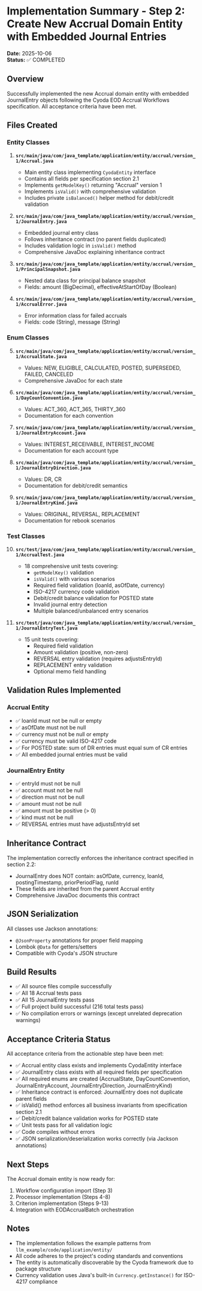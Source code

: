 # Implementation Summary - Step 2: Create New Accrual Domain Entity with Embedded Journal Entries

**Date:** 2025-10-06  
**Status:** ✅ COMPLETED

## Overview
Successfully implemented the new Accrual domain entity with embedded JournalEntry objects following the Cyoda EOD Accrual Workflows specification. All acceptance criteria have been met.

## Files Created

### Entity Classes
1. **`src/main/java/com/java_template/application/entity/accrual/version_1/Accrual.java`**
   - Main entity class implementing `CyodaEntity` interface
   - Contains all fields per specification section 2.1
   - Implements `getModelKey()` returning "Accrual" version 1
   - Implements `isValid()` with comprehensive validation
   - Includes private `isBalanced()` helper method for debit/credit validation

2. **`src/main/java/com/java_template/application/entity/accrual/version_1/JournalEntry.java`**
   - Embedded journal entry class
   - Follows inheritance contract (no parent fields duplicated)
   - Includes validation logic in `isValid()` method
   - Comprehensive JavaDoc explaining inheritance contract

3. **`src/main/java/com/java_template/application/entity/accrual/version_1/PrincipalSnapshot.java`**
   - Nested data class for principal balance snapshot
   - Fields: amount (BigDecimal), effectiveAtStartOfDay (Boolean)

4. **`src/main/java/com/java_template/application/entity/accrual/version_1/AccrualError.java`**
   - Error information class for failed accruals
   - Fields: code (String), message (String)

### Enum Classes
5. **`src/main/java/com/java_template/application/entity/accrual/version_1/AccrualState.java`**
   - Values: NEW, ELIGIBLE, CALCULATED, POSTED, SUPERSEDED, FAILED, CANCELED
   - Comprehensive JavaDoc for each state

6. **`src/main/java/com/java_template/application/entity/accrual/version_1/DayCountConvention.java`**
   - Values: ACT_360, ACT_365, THIRTY_360
   - Documentation for each convention

7. **`src/main/java/com/java_template/application/entity/accrual/version_1/JournalEntryAccount.java`**
   - Values: INTEREST_RECEIVABLE, INTEREST_INCOME
   - Documentation for each account type

8. **`src/main/java/com/java_template/application/entity/accrual/version_1/JournalEntryDirection.java`**
   - Values: DR, CR
   - Documentation for debit/credit semantics

9. **`src/main/java/com/java_template/application/entity/accrual/version_1/JournalEntryKind.java`**
   - Values: ORIGINAL, REVERSAL, REPLACEMENT
   - Documentation for rebook scenarios

### Test Classes
10. **`src/test/java/com/java_template/application/entity/accrual/version_1/AccrualTest.java`**
    - 18 comprehensive unit tests covering:
      - `getModelKey()` validation
      - `isValid()` with various scenarios
      - Required field validation (loanId, asOfDate, currency)
      - ISO-4217 currency code validation
      - Debit/credit balance validation for POSTED state
      - Invalid journal entry detection
      - Multiple balanced/unbalanced entry scenarios

11. **`src/test/java/com/java_template/application/entity/accrual/version_1/JournalEntryTest.java`**
    - 15 unit tests covering:
      - Required field validation
      - Amount validation (positive, non-zero)
      - REVERSAL entry validation (requires adjustsEntryId)
      - REPLACEMENT entry validation
      - Optional memo field handling

## Validation Rules Implemented

### Accrual Entity
- ✅ loanId must not be null or empty
- ✅ asOfDate must not be null
- ✅ currency must not be null or empty
- ✅ currency must be valid ISO-4217 code
- ✅ For POSTED state: sum of DR entries must equal sum of CR entries
- ✅ All embedded journal entries must be valid

### JournalEntry Entity
- ✅ entryId must not be null
- ✅ account must not be null
- ✅ direction must not be null
- ✅ amount must not be null
- ✅ amount must be positive (> 0)
- ✅ kind must not be null
- ✅ REVERSAL entries must have adjustsEntryId set

## Inheritance Contract
The implementation correctly enforces the inheritance contract specified in section 2.2:
- JournalEntry does NOT contain: asOfDate, currency, loanId, postingTimestamp, priorPeriodFlag, runId
- These fields are inherited from the parent Accrual entity
- Comprehensive JavaDoc documents this contract

## JSON Serialization
All classes use Jackson annotations:
- `@JsonProperty` annotations for proper field mapping
- Lombok `@Data` for getters/setters
- Compatible with Cyoda's JSON structure

## Build Results
- ✅ All source files compile successfully
- ✅ All 18 Accrual tests pass
- ✅ All 15 JournalEntry tests pass
- ✅ Full project build successful (216 total tests pass)
- ✅ No compilation errors or warnings (except unrelated deprecation warnings)

## Acceptance Criteria Status
All acceptance criteria from the actionable step have been met:

- ✅ Accrual entity class exists and implements CyodaEntity interface
- ✅ JournalEntry class exists with all required fields per specification
- ✅ All required enums are created (AccrualState, DayCountConvention, JournalEntryAccount, JournalEntryDirection, JournalEntryKind)
- ✅ Inheritance contract is enforced: JournalEntry does not duplicate parent fields
- ✅ isValid() method enforces all business invariants from specification section 2.1
- ✅ Debit/credit balance validation works for POSTED state
- ✅ Unit tests pass for all validation logic
- ✅ Code compiles without errors
- ✅ JSON serialization/deserialization works correctly (via Jackson annotations)

## Next Steps
The Accrual domain entity is now ready for:
1. Workflow configuration import (Step 3)
2. Processor implementation (Steps 4-8)
3. Criterion implementation (Steps 9-13)
4. Integration with EODAccrualBatch orchestration

## Notes
- The implementation follows the example patterns from `llm_example/code/application/entity/`
- All code adheres to the project's coding standards and conventions
- The entity is automatically discoverable by the Cyoda framework due to package structure
- Currency validation uses Java's built-in `Currency.getInstance()` for ISO-4217 compliance

